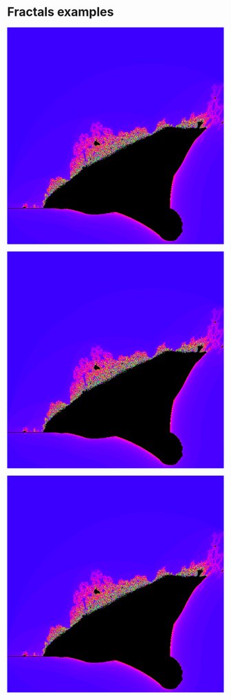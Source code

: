 # Fractals examples

![Mandelbrot](https://github.com/Ghostik-gh/JavaCourse/blob/develop/JavaLaba5/assets/BurningShip.png)

![Tricorn](https://github.com/Ghostik-gh/JavaCourse/blob/develop/JavaLaba5/assets/BurningShip.png)

![Burning Ship](https://github.com/Ghostik-gh/JavaCourse/blob/develop/JavaLaba5/assets/BurningShip.png)

